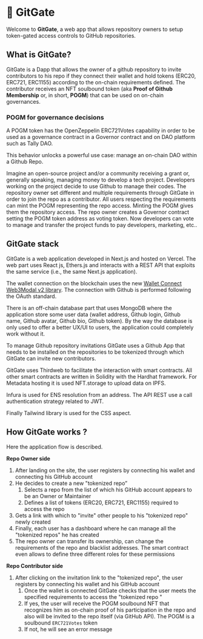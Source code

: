 # 👾 GitGate

Welcome to **GitGate**, a web app that allows repository owners to setup token-gated access controls to GitHub repositories.

## What is GitGate?

GitGate is a Dapp that allows the owner of a github repository to invite contributors to his repo if they connect their wallet and hold tokens (ERC20, ERC721, ERC1155) according to the on-chain requirements defined. The contributor receives an NFT soulbound token (aka **Proof of Github Membership** or, in short, **POGM**) that can be used on on-chain governances.

### POGM for governance decisions

A POGM token has the OpenZeppelin ERC721Votes capability in order to be used as a governance contract in a Governor contract and on DAO platform such as Tally DAO.

This behavior unlocks a powerful use case: manage an on-chain DAO within a Github Repo.

Imagine an open-source project and/or a community receiving a grant or, generally speaking, managing money to develop a tech project. Developers working on the project decide to use Github to manage their codes. The repository owner set different and multiple requirements through GitGate in order to join the repo as a contributor. All users respecting the requirements can mint the POGM representing the repo access. Minting the POGM gives them the repository access. The repo owner creates a Governor contract setting the POGM token address as voting token. Now developers can vote to manage and transfer the project funds to pay developers, marketing, etc..

## GitGate stack

GitGate is a web application developed in Next.js and hosted on Vercel. The web part uses React js, Ethers.js and interacts with a REST API that exploits the same service (i.e., the same Next.js application).

The wallet connection on the blockchain uses the new [Wallet Connect Web3Modal v2 library](https://github.com/WalletConnect/web3modal). The connection with Github is performed following the OAuth standard.

There is an off-chain database part that uses MongoDB where the application store some user data (wallet address, Github login, Github name, Github avatar, Github bio, Github token). By the way the database is only used to offer a better UX/UI to users, the application could completely work without it.

To manage Github repository invitations GitGate uses a Github App that needs to be installed on the repositories to be tokenized through which GitGate can invite new contributors.

GitGate uses Thirdweb to facilitate the interaction with smart contracts. All other smart contracts are written in Solidity with the Hardhat framework. 
For Metadata hosting it is used NFT.storage to upload data on IPFS.

Infura is used for ENS resolution from an address. The API REST use a call authentication strategy related to JWT.

Finally Tailwind library is used for the CSS aspect.

## How GitGate works ?

Here the application flow is described.

**Repo Owner side**

1. After landing on the site, the user registers by connecting his wallet and connecting his GitHub account
2. He decides to create a new "tokenized repo”
   1. Selects a repo from the list of which his GitHub account appears to be an Owner or Maintainer
   2. Defines a list of tokens (ERC20, ERC721, ERC1155) required to access the repo
3. Gets a link with which to "invite" other people to his "tokenized repo" newly created
4. Finally, each user has a dashboard where he can manage all the "tokenized repos" he has created
5. The repo owner can transfer its ownership, can change the requirements of the repo and blacklist addresses. The smart contract even allows to define three different roles for these permissions

**Repo Contributor side**

1. After clicking on the invitation link to the "tokenized repo"_,_ the user registers by connecting his wallet and his GitHub account
   1. Once the wallet is connected GitGate checks that the user meets the specified requirements to access the "tokenized repo "
   2. If yes, the user will receive the POGM soulbound NFT that recognizes him as on-chain proof of his participation in the repo and also will be invited to the repo itself (via GitHub API). The POGM is a soulbound `ERC721Votes` token
   3. If not, he will see an error message
